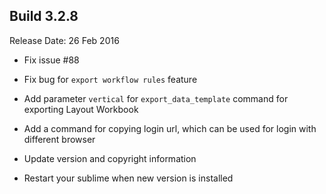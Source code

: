 Build 3.2.8
-----------
Release Date: 26 Feb 2016

* Fix issue #88
* Fix bug for ``export workflow rules`` feature
* Add parameter ``vertical`` for ``export_data_template`` command for exporting Layout Workbook
* Add a command for copying login url, which can be used for login with different browser
* Update version and copyright information

* Restart your sublime when new version is installed